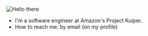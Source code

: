 ![Hello there](https://media.giphy.com/media/3ornk57KwDXf81rjWM/giphy.gif)

- I'm a software engineer at Amazon's Project Kuiper.
- How to reach me: by email (on my profile)

<!-- [![Ashwin's github stats](https://github-readme-stats.vercel.app/api?username=the-shwin&show_icons=true&theme=tokyonight)](https://github.com/the-shwin/github-readme-stats) -->
<!-- [![Top Langs](https://github-readme-stats.vercel.app/api/top-langs/?username=the-shwin&theme=tokyonight&show_icons=true)](https://github.com/anuraghazra/github-readme-stats) -->
